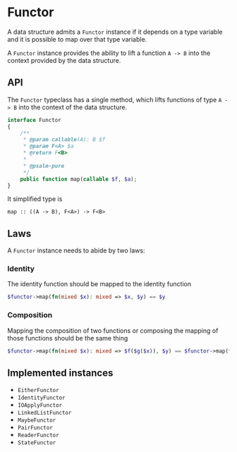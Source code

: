 # Functor

A data structure admits a `Functor` instance if it depends on a type variable and it is possible to map over that type
variable.

A `Functor` instance provides the ability to lift a function `A -> B` into the context provided by the data structure.

## API

The `Functor` typeclass has a single method, which lifts functions of type `A -> B` into the context of the data
structure.

```php
interface Functor
{
    /**
     * @param callable(A): B $f
     * @param F<A> $a
     * @return F<B>
     *
     * @psalm-pure
     */
    public function map(callable $f, $a);
}
```

It simplified type is

```
map :: ((A -> B), F<A>) -> F<B>
```

## Laws

A `Functor` instance needs to abide by two laws:

### Identity

The identity function should be mapped to the identity function

```php
$functor->map(fn(mixed $x): mixed => $x, $y) == $y
```

### Composition

Mapping the composition of two functions or composing the mapping of those functions should be the same thing

```php
$functor->map(fn(mixed $x): mixed => $f($g($x)), $y) == $functor->map(fn(mixed $x): mixed => $f($x), $functor->map(fn(mixed $x): mixed => $g($x), $y))
```

## Implemented instances

- `EitherFunctor`
- `IdentityFunctor`
- `IOApplyFunctor`
- `LinkedListFunctor`
- `MaybeFunctor`
- `PairFunctor`
- `ReaderFunctor`
- `StateFunctor`
